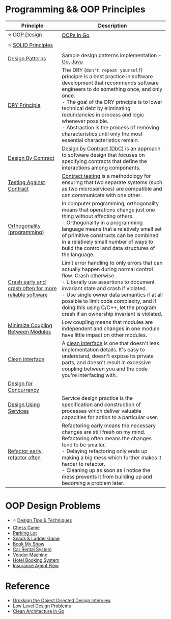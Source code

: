 # Programming && OOP Principles

| Principle                                                                                                                                                      | Description                                                                                                                                                                                                                                                                                                                                                                                                         |
|----------------------------------------------------------------------------------------------------------------------------------------------------------------|---------------------------------------------------------------------------------------------------------------------------------------------------------------------------------------------------------------------------------------------------------------------------------------------------------------------------------------------------------------------------------------------------------------------|
| :star: [OOP Design](OOP.md)                                                                                                                                    | [OOPs in Go](https://github.com/Anshul619/golang/tree/main/OOPsGo)                                                                                                                                                                                                                                                                                                                                                  |
| :star: [SOLID Principles](SOLID.md)                                                                                                                            |                                                                                                                                                                                                                                                                                                                                                                                                                     |
| [Design Patterns](DesignPatterns.md)                                                                                                                           | Sample design patterns implementation - [Go](https://github.com/Anshul619/golang/tree/main/DesignPatterns), [Java](DesignPatternsJava)                                                                                                                                                                                                                                                                              |
| [DRY Principle](https://en.wikipedia.org/wiki/Don%27t_repeat_yourself)                                                                                         | The DRY (`don't repeat yourself`) principle is a best practice in software development that recommends software engineers to do something once, and only once.<br/>- The goal of the DRY principle is to lower technical debt by eliminating redundancies in process and logic whenever possible.<br/>- Abstraction is the process of removing characteristics until only the most essential characteristics remain. |
| [Design By Contract](https://www.leadingagile.com/2018/05/design-by-contract-part-one/)                                                                        | [Design by Contract (DbC)](https://www.leadingagile.com/2018/05/design-by-contract-part-one/) is an approach to software design that focuses on specifying contracts that define the interactions among components.                                                                                                                                                                                                 |
| [Testing Against Contract](https://pactflow.io/blog/what-is-contract-testing/)                                                                                 | [Contract testing](https://pactflow.io/blog/what-is-contract-testing/) is a methodology for ensuring that two separate systems (such as two microservices) are compatible and can communicate with one other.                                                                                                                                                                                                       |
| [Orthogonality (programming)](https://www.baeldung.com/cs/orthogonality-cs-programming-languages-software-databases)                                           | In computer programming, orthogonality means that operations change just one thing without affecting others.<br/>- Orthogonality in a programming language means that a relatively small set of primitive constructs can be combined in a relatively small number of ways to build the control and data structures of the language.                                                                                 |
| [Crash early and crash often for more reliable software](https://medium.com/@mattklein123/crash-early-and-crash-often-for-more-reliable-software-597738dd21c5) | Limit error handling to only errors that can actually happen during normal control flow. Crash otherwise.<br/>- Liberally use assertions to document invariant state and crash if violated.<br/>- Use single owner data semantics if at all possible to limit code complexity, and if doing this using C/C++, let the program crash if an ownership invariant is violated.                                          |
| [Minimize Coupling Between Modules](https://www.geeksforgeeks.org/software-engineering-coupling-and-cohesion/)                                                 | Low coupling means that modules are independent and changes in one module have little impact on other modules.                                                                                                                                                                                                                                                                                                      |
| [Clean interface](https://stackoverflow.com/questions/2339048/guidelines-for-designing-clean-interface)                                                        | A [clean interface](https://stackoverflow.com/questions/2339048/guidelines-for-designing-clean-interface) is one that doesn't leak implementation details. It's easy to understand, doesn't expose its private parts, and doesn't result in excessive coupling between you and the code you're interfacing with.                                                                                                    |
| [Design for Concurrency](https://www.baeldung.com/concurrency-principles-patterns)                                                                             |                                                                                                                                                                                                                                                                                                                                                                                                                     |
| [Design Using Services](https://en.wikipedia.org/wiki/Service_design)                                                                                          | Service design practice is the specification and construction of processes which deliver valuable capacities for action to a particular user.                                                                                                                                                                                                                                                                       |
| [Refactor early, refactor often](https://stackoverflow.com/questions/140677/how-often-should-you-refactor)                                                     | Refactoring early means the necessary changes are still fresh on my mind. Refactoring often means the changes tend to be smaller.<br/>- Delaying refactoring only ends up making a big mess which further makes it harder to refactor.<br/>- Cleaning up as soon as I notice the mess prevents it from building up and becoming a problem later.                                                                    |

# OOP Design Problems
- :star: [Design Tips & Techniques](TipsAndTechniques.md)
- [Chess Game](DesignProblems/ChessGame)
- [Parking Lot](DesignProblems/ParkingLot)
- [Snack & Ladder Game](DesignProblems/SnackAndLadderGame)
- [Book My Show](DesignProblems/BookMyShow)
- [Car Rental System](DesignProblems/CarRentalSystem)
- [Vendor Machine](DesignProblems/VendingMachine)
- [Hotel Booking System](DesignProblems/HotelBookingSystem)
- [Insurance Agent Flow](DesignProblems/Others/InsuranceAgentFlow.md)

# Reference
- [Grokking the Object Oriented Design Interview](https://www.educative.io/courses/grokking-the-object-oriented-design-interview)
- [Low Level Design Problems](https://github.com/prasadgujar/low-level-design-primer/blob/master/solutions.md)
- [Clean Architecture in Go](https://pkritiotis.io/clean-architecture-in-golang/)